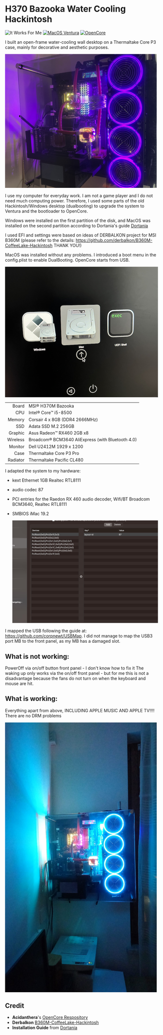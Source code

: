 # H370 Bazooka Water Cooling Hackintosh
![It Works For Me](https://img.shields.io/badge/It%20Works-For%20Me™-green)
[![MacOS Ventura](https://img.shields.io/badge/macOS-13.6-9cf)](https://www.apple.com/macos/ventura/)
[![OpenCore](https://img.shields.io/badge/OpenCore-0.8.6-f95)](https://github.com/acidanthera/OpenCorePkg/releases/0.8.6)

I built an open-frame water-cooling wall desktop on a Thermaltake Core P3 case, mainly for decorative and aesthetic purposes.

<img src="Images/Light2.jpg"  width="500"/>


I use my computer for everyday work.  I am not a game player and  I do not need much computing power. Therefore, I used some parts of the old Hackintosh/Windows desktop (dualbooting) to upgrade the system to Ventura and the bootloader to OpenCore.

Windows were installed on the first partition of the disk, and MacOS was installed on the second partition according to Dortania's guide [Dortania](https://dortania.github.io/OpenCore-Install-Guide/)

I used EFI and settings were based on ideas of DERBALKON project for MSI B360M  (please refer to the details: https://github.com/derbalkon/B360M-CoffeeLake-Hackintosh THANK YOU!)

MacOS was installed without any problems. I introduced a boot menu in the config.plist to enable DualBooting. OpenCore starts from USB.

<img src="Images/Dual boot.png" />


|                |                                                   |
| ------------: | :------------------------------------------------- |
|         Board | MSI® H370M Bazooka                                 |
|           CPU | Intel® Core™ i5-8500                               |
|        Memory | Corsair 4 x 8GB (DDR4 2666MHz)                     |
|           SSD | Adata SSD  M.2 256GB                               |
|      Graphic  | Asus Radeon™ RX460 2GB x8                          |
|     Wireless  | Broadcom® BCM3640 AliExpress (with Bluetooth 4.0)  |
|      Monitor  | Dell U2412M 1929 x 1200                            |
|         Case  | Thermaltake Core P3 Pro                            |
|     Radiator  | Thermaltake Pacific CL480                          |
                           

I adapted the system to my hardware:

- kext Ethernet 1GB Realtec RTL8111

- audio codec 87

- PCI entries for the Raedon RX 460 audio decoder, Wifi/BT Broadcom BCM3640, Realtec RTL8111

- SMBIOS iMac 19.2

  <img src="Images/PCI entries.jpg"  width="500"/>

 I mapped the USB following the guide at: https://github.com/corpnewt/USBMap. I did not manage to map the  USB3 port MB to the front panel, as my MB has a damaged slot.

## What is not working:

PowerOff via on/off button front panel - I don't know how to fix it
The waking up  only works via the on/off front panel - but for me this is not a disadvantage because the fans do not turn on when the keyboard and mouse are hit.


 ## What is working:
Everything apart from above, INCLUDING APPLE MUSIC AND APPLE TV!!!! 
There are no DRM problems

<img src="Images/Light1.JPG"  width="500"/>

## Credit

- **Acidanthera**'s [OpenCore Respository](https://github.com/acidanthera/OpenCorePkg)
- **Derbalkon** [B360M-CoffeeLake-Hackintosh](https://github.com/derbalkon/B360M-CoffeeLake-Hackintosh)
- **Installation Guide** from [Dortania](https://dortania.github.io/OpenCore-Install-Guide/)


